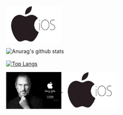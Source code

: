 <a href="">
  <img width = "150" height = "100" align="center" src="https://github.com/ideateam/ideateam/blob/main/8aa854fffd1211a9198e7996fc76353f.jpg" />
</a>

![Anurag's github stats](https://github-readme-stats.vercel.app/api?username=ideateam&show_icons=true&theme=Gradient)<br/><br/>
[![Top Langs](https://github-readme-stats.vercel.app/api/top-langs/?username=ideateam&layout=compact)](https://github.com/anuraghazra/github-readme-stats)

<a href="">
  <img width = "150" height = "100" align="center" src="https://github.com/ideateam/ideateam/blob/main/timg.jpeg" />
</a>
<a href="">
  <img width = "150" height = "100" align="center" src="https://github.com/ideateam/ideateam/blob/main/8aa854fffd1211a9198e7996fc76353f.jpg" />
</a>
